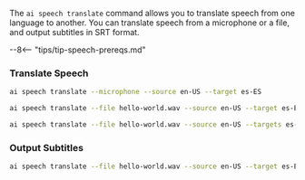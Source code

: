 The `ai speech translate` command allows you to translate speech from one language to another. You can translate speech from a microphone or a file, and output subtitles in SRT format.

--8<-- "tips/tip-speech-prereqs.md"

### Translate Speech

```bash title="Translate from microphone"
ai speech translate --microphone --source en-US --target es-ES
```

```bash title="Translate from file"
ai speech translate --file hello-world.wav --source en-US --target es-ES
```

```bash title="Translate to multiple languages"
ai speech translate --file hello-world.wav --source en-US --targets es-ES;fr-FR;zh-CN
```

### Output Subtitles

```bash title="Output SRT subtitles"
ai speech translate --file hello-world.wav --source en-US --target es-ES --output-srt-file captions.srt
```
